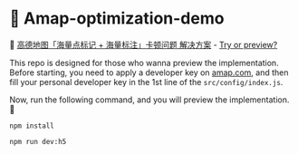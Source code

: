 # 👋 Amap-optimization-demo

🚩 [高德地图「海量点标记 + 海量标注」卡顿问题 解决方案](https://blog.csdn.net/Marker__/article/details/124321573?spm=1001.2014.3001.5501) - [Try or preview?](https://yingjieweb.github.io/amap-optimization-demo/)

This repo is designed for those who wanna preview the implementation. Before starting, you need to apply a developer key on [amap.com](https://lbs.amap.com/api/javascript-api-v2/prerequisites), and then fill your personal developer key in the 1st line of the `src/config/index.js`.

Now, run the following command, and you will preview the implementation. 🎉

```
npm install

npm run dev:h5
```
